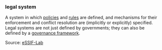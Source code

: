 ### legal system

<p class="c8"><span>A system in which </span><span class="c2"><a class="c3" href="#h.udts41hso4w4">policies</a></span><span>&nbsp;and </span><span class="c2"><a class="c3" href="#h.v7s575ulon74">rules</a></span><span>&nbsp;are defined, and mechanisms for their enforcement and conflict resolution are (implicitly or explicitly) specified. Legal systems are not just defined by governments; they can also be defined by a </span><span class="c2"><a class="c3" href="#h.2x05z0r097mn">governance framework</a></span><span>.</span></p><p class="c8"><span>Source: </span><span class="c2"><a class="c3" href="https://www.google.com/url?q=https://essif-lab.github.io/framework/docs/essifLab-glossary%23legal-system&amp;sa=D&amp;source=editors&amp;ust=1706779842743736&amp;usg=AOvVaw0z7KZfWbiWnJVqa6UcEkCt">eSSIF-Lab</a></span></p>